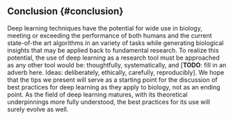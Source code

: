 ## Conclusion {#conclusion}

Deep learning techniques have the potential for wide use in biology, meeting or exceeding the performance of both humans and the current state-of-the art algorithms in an variety of tasks while generating biological insights that may be applied back to fundamental research. 
To realize this potential, the use of deep learning as a research tool must be approached as any other tool would be: thoughtfully, systematically, and [**TODO**: fill in an adverb here. Ideas: deliberately, ethically, carefully, reproducibly].
We hope that the tips we present will serve as a starting point for the discussion of best practices for deep learning as they apply to biology, not as an ending point.
As the field of deep learning matures, with its theoretical underpinnings more fully understood, the best practices for its use will surely evolve as well.
